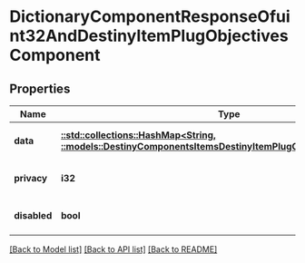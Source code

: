 # DictionaryComponentResponseOfuint32AndDestinyItemPlugObjectivesComponent

## Properties
Name | Type | Description | Notes
------------ | ------------- | ------------- | -------------
**data** | [**::std::collections::HashMap<String, ::models::DestinyComponentsItemsDestinyItemPlugObjectivesComponent>**](Destiny.Components.Items.DestinyItemPlugObjectivesComponent.md) |  | [optional] [default to null]
**privacy** | **i32** |  | [optional] [default to null]
**disabled** | **bool** | If true, this component is disabled. | [optional] [default to null]

[[Back to Model list]](../README.md#documentation-for-models) [[Back to API list]](../README.md#documentation-for-api-endpoints) [[Back to README]](../README.md)



